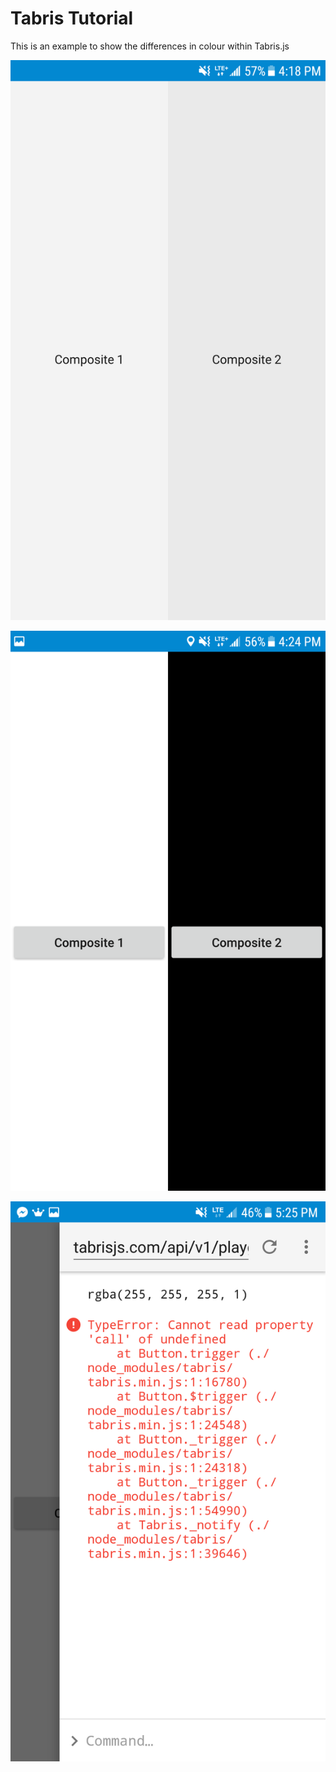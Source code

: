 # Tabris Tutorial
This is an example to show the differences in colour within Tabris.js

![Screengrab1](https://github.com/mballent/tabrisportfolio/blob/master/screengrab1.png)

![Screengrab2](https://github.com/mballent/tabrisportfolio/blob/master/screengrab2.png)

![Screengrab3](https://github.com/mballent/tabrisportfolio/blob/master/screengrab3.png)
